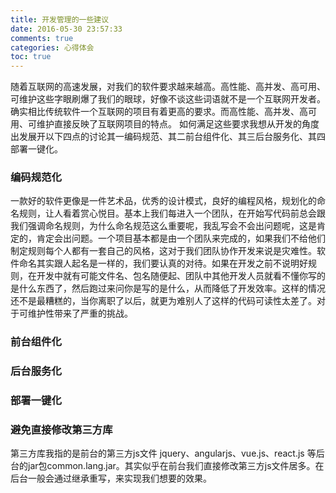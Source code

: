```yaml
---
title: 开发管理的一些建议
date: 2016-05-30 23:57:33 
comments: true 
categories: 心得体会
toc: true
---
```

随着互联网的高速发展，对我们的软件要求越来越高。高性能、高并发、高可用、可维护这些字眼刷爆了我们的眼球，好像不谈这些词语就不是一个互联网开发者。确实相比传统软件一个互联网的项目有着更高的要求。而高性能、高并发、高可用、可维护直接反映了互联网项目的特点。
如何满足这些要求我想从开发的角度出发展开以下四点的讨论其一编码规范、其二前台组件化、其三后台服务化、其四部署一键化。
<!--more-->
### 编码规范化

一款好的软件更像是一件艺术品，优秀的设计模式，良好的编程风格，规划化的命名规则，让人看着赏心悦目。基本上我们每进入一个团队，在开始写代码前总会跟我们强调命名规则，为什么命名规范这么重要呢，我乱写会不会出问题呢，这是肯定的，肯定会出问题。一个项目基本都是由一个团队来完成的，如果我们不给他们制定规则每个人都有一套自己的风格，这对于我们团队协作开发来说是灾难性。软件命名其实跟人起名是一样的，我们要认真的对待。如果在开发之前不说明好规则，在开发中就有可能文件名、包名随便起、团队中其他开发人员就看不懂你写的是什么东西了，然后跑过来问你是写的是什么，从而降低了开发效率。这样的情况还不是最糟糕的，当你离职了以后，就更为难别人了这样的代码可读性太差了。对于可维护性带来了严重的挑战。
### 前台组件化

### 后台服务化

### 部署一键化 

### 避免直接修改第三方库
第三方库我指的是前台的第三方js文件 jquery、angularjs、vue.js、react.js 等后台的jar包common.lang.jar。其实似乎在前台我们直接修改第三方js文件居多。在后台一般会通过继承重写，来实现我们想要的效果。



